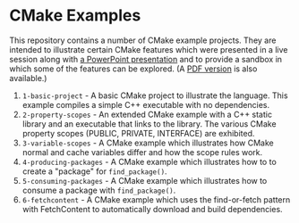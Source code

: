# CMake Examples

This repository contains a number of CMake example projects. They are
intended to illustrate certain CMake features which were presented in
a live session along with [a PowerPoint presentation](CMake.ppt) and
to provide a sandbox in which some of the features can be explored. (A
[PDF version](CMake.pdf) is also available.)

1. `1-basic-project` - A basic CMake project to illustrate the language.
   This example compiles a simple C++ executable with no dependencies.
2. `2-property-scopes` - An extended CMake example with a C++ static
   library and an executable that links to the library. The various
   CMake property scopes (PUBLIC, PRIVATE, INTERFACE) are exhibited.
3. `3-variable-scopes` - A CMake example which illustrates how CMake
   normal and cache variables differ and how the scope rules work.
4. `4-producing-packages` - A CMake example which illustrates how to
   to create a "package" for `find_package()`.
5. `5-consuming-packages` - A CMake example which illustrates how to
   consume a package with `find_package()`.
6. `6-fetchcontent` - A CMake example which uses the find-or-fetch
   pattern with FetchContent to automatically download and build
   dependencies.
